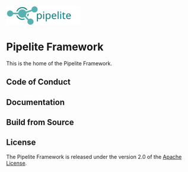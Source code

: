 <img src="framework-docs/src/docs/pipelite-framework.svg" width="200"> 

# Pipelite Framework
This is the home of the Pipelite Framework.

## Code of Conduct

## Documentation

## Build from Source

## License

The Pipelite Framework is released under the version 2.0 of the [Apache License](https://www.apache.org/licenses/LICENSE-2.0).
